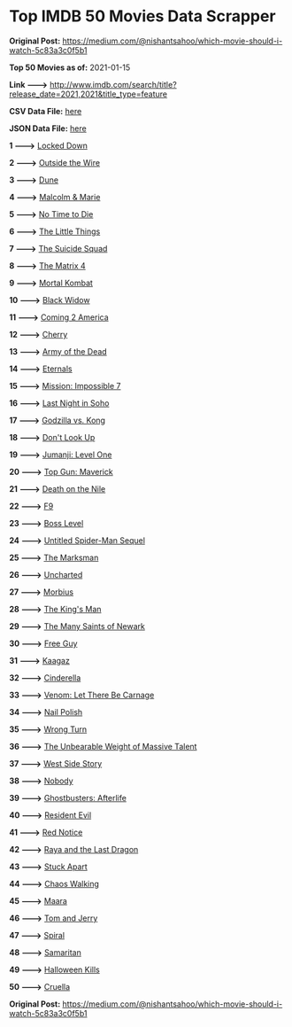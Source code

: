 # Top IMDB 50 Movies Data Scrapper

**Original Post:** https://medium.com/@nishantsahoo/which-movie-should-i-watch-5c83a3c0f5b1

**Top 50 Movies as of:** 2021-01-15

**Link --->** http://www.imdb.com/search/title?release_date=2021,2021&title_type=feature

**CSV Data File:** [here](/Data/data.csv)

**JSON Data File:** [here](/Data/data.json)

**1 --->** [Locked Down](https://www.imdb.com/title/tt13061914/?ref_=adv_li_tt)

**2 --->** [Outside the Wire](https://www.imdb.com/title/tt10451914/?ref_=adv_li_tt)

**3 --->** [Dune](https://www.imdb.com/title/tt1160419/?ref_=adv_li_tt)

**4 --->** [Malcolm & Marie](https://www.imdb.com/title/tt12676326/?ref_=adv_li_tt)

**5 --->** [No Time to Die](https://www.imdb.com/title/tt2382320/?ref_=adv_li_tt)

**6 --->** [The Little Things](https://www.imdb.com/title/tt10016180/?ref_=adv_li_tt)

**7 --->** [The Suicide Squad](https://www.imdb.com/title/tt6334354/?ref_=adv_li_tt)

**8 --->** [The Matrix 4](https://www.imdb.com/title/tt10838180/?ref_=adv_li_tt)

**9 --->** [Mortal Kombat](https://www.imdb.com/title/tt0293429/?ref_=adv_li_tt)

**10 --->** [Black Widow](https://www.imdb.com/title/tt3480822/?ref_=adv_li_tt)

**11 --->** [Coming 2 America](https://www.imdb.com/title/tt6802400/?ref_=adv_li_tt)

**12 --->** [Cherry](https://www.imdb.com/title/tt9130508/?ref_=adv_li_tt)

**13 --->** [Army of the Dead](https://www.imdb.com/title/tt0993840/?ref_=adv_li_tt)

**14 --->** [Eternals](https://www.imdb.com/title/tt9032400/?ref_=adv_li_tt)

**15 --->** [Mission: Impossible 7](https://www.imdb.com/title/tt9603212/?ref_=adv_li_tt)

**16 --->** [Last Night in Soho](https://www.imdb.com/title/tt9639470/?ref_=adv_li_tt)

**17 --->** [Godzilla vs. Kong](https://www.imdb.com/title/tt5034838/?ref_=adv_li_tt)

**18 --->** [Don't Look Up](https://www.imdb.com/title/tt11286314/?ref_=adv_li_tt)

**19 --->** [Jumanji: Level One](https://www.imdb.com/title/tt13249100/?ref_=adv_li_tt)

**20 --->** [Top Gun: Maverick](https://www.imdb.com/title/tt1745960/?ref_=adv_li_tt)

**21 --->** [Death on the Nile](https://www.imdb.com/title/tt7657566/?ref_=adv_li_tt)

**22 --->** [F9](https://www.imdb.com/title/tt5433138/?ref_=adv_li_tt)

**23 --->** [Boss Level](https://www.imdb.com/title/tt7638348/?ref_=adv_li_tt)

**24 --->** [Untitled Spider-Man Sequel](https://www.imdb.com/title/tt10872600/?ref_=adv_li_tt)

**25 --->** [The Marksman](https://www.imdb.com/title/tt6902332/?ref_=adv_li_tt)

**26 --->** [Uncharted](https://www.imdb.com/title/tt1464335/?ref_=adv_li_tt)

**27 --->** [Morbius](https://www.imdb.com/title/tt5108870/?ref_=adv_li_tt)

**28 --->** [The King's Man](https://www.imdb.com/title/tt6856242/?ref_=adv_li_tt)

**29 --->** [The Many Saints of Newark](https://www.imdb.com/title/tt8110232/?ref_=adv_li_tt)

**30 --->** [Free Guy](https://www.imdb.com/title/tt6264654/?ref_=adv_li_tt)

**31 --->** [Kaagaz](https://www.imdb.com/title/tt9569610/?ref_=adv_li_tt)

**32 --->** [Cinderella](https://www.imdb.com/title/tt10155932/?ref_=adv_li_tt)

**33 --->** [Venom: Let There Be Carnage](https://www.imdb.com/title/tt7097896/?ref_=adv_li_tt)

**34 --->** [Nail Polish](https://www.imdb.com/title/tt13143988/?ref_=adv_li_tt)

**35 --->** [Wrong Turn](https://www.imdb.com/title/tt9110170/?ref_=adv_li_tt)

**36 --->** [The Unbearable Weight of Massive Talent](https://www.imdb.com/title/tt11291274/?ref_=adv_li_tt)

**37 --->** [West Side Story](https://www.imdb.com/title/tt3581652/?ref_=adv_li_tt)

**38 --->** [Nobody](https://www.imdb.com/title/tt7888964/?ref_=adv_li_tt)

**39 --->** [Ghostbusters: Afterlife](https://www.imdb.com/title/tt4513678/?ref_=adv_li_tt)

**40 --->** [Resident Evil](https://www.imdb.com/title/tt6920084/?ref_=adv_li_tt)

**41 --->** [Red Notice](https://www.imdb.com/title/tt7991608/?ref_=adv_li_tt)

**42 --->** [Raya and the Last Dragon](https://www.imdb.com/title/tt5109280/?ref_=adv_li_tt)

**43 --->** [Stuck Apart](https://www.imdb.com/title/tt11213372/?ref_=adv_li_tt)

**44 --->** [Chaos Walking](https://www.imdb.com/title/tt2076822/?ref_=adv_li_tt)

**45 --->** [Maara](https://www.imdb.com/title/tt9319874/?ref_=adv_li_tt)

**46 --->** [Tom and Jerry](https://www.imdb.com/title/tt1361336/?ref_=adv_li_tt)

**47 --->** [Spiral](https://www.imdb.com/title/tt10342730/?ref_=adv_li_tt)

**48 --->** [Samaritan](https://www.imdb.com/title/tt5500218/?ref_=adv_li_tt)

**49 --->** [Halloween Kills](https://www.imdb.com/title/tt10665338/?ref_=adv_li_tt)

**50 --->** [Cruella](https://www.imdb.com/title/tt3228774/?ref_=adv_li_tt)

**Original Post:** https://medium.com/@nishantsahoo/which-movie-should-i-watch-5c83a3c0f5b1
